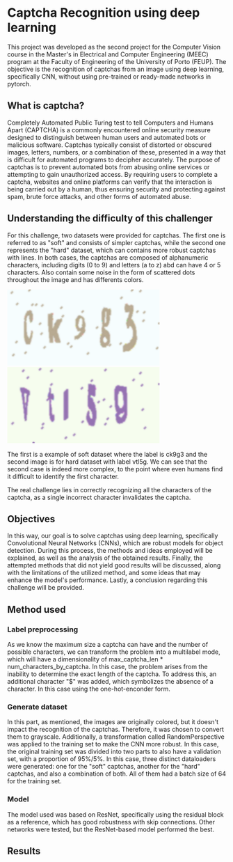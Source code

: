 # Captcha Recognition using deep learning

This project was developed as the second project for the Computer Vision course in the Master's in Electrical and Computer Engineering (MEEC) program at the Faculty of Engineering of the University of Porto (FEUP). The objective is the recognition of captchas from an image using deep learning, specifically CNN, without using pre-trained or ready-made networks in pytorch.

## What is captcha?

Completely Automated Public Turing test to tell Computers and Humans Apart (CAPTCHA) is a commonly encountered online security measure designed to distinguish between human users and automated bots or malicious software. Captchas typically consist of distorted or obscured images, letters, numbers, or a combination of these, presented in a way that is difficult for automated programs to decipher accurately. 
The purpose of captchas is to prevent automated bots from abusing online services or attempting to gain unauthorized access. By requiring users to complete a captcha, websites and online platforms can verify that the interaction is being carried out by a human, thus ensuring security and protecting against spam, brute force attacks, and other forms of automated abuse.

## Understanding the difficulty of this challenger

For this challenge, two datasets were provided for captchas. The first one is referred to as "soft" and consists of simpler captchas, while the second one represents the "hard" dataset, which can contains more robust captchas with lines. In both cases, the captchas are composed of alphanumeric characters, including digits (0 to 9) and letters (a to z) abd can have 4 or 5 characters. Also contain some noise in the form of scattered dots throughout the image and has differents colors.

<p float="middle">
    <img src="images/soft - ck9g3.png" alt="Soft Captcha" width="350"/>
    <img src="images/hard - vtl5g.png" alt="Hard Captcha" width="350"/>
</p>

The first is a example of soft dataset where the label is ck9g3 and the second image is for hard dataset with label vtl5g. We can see that the second case is indeed more complex, to the point where even humans find it difficult to identify the first character.

The real challenge lies in correctly recognizing all the characters of the captcha, as a single incorrect character invalidates the captcha.

## Objectives

In this way, our goal is to solve captchas using deep learning, specifically Convolutional Neural Networks (CNNs), which are robust models for object detection. During this process, the methods and ideas employed will be explained, as well as the analysis of the obtained results. Finally, the attempted methods that did not yield good results will be discussed, along with the limitations of the utilized method, and some ideas that may enhance the model's performance. Lastly, a conclusion regarding this challenge will be provided.

## Method used

### Label preprocessing

As we know the maximum size a captcha can have and the number of possible characters, we can transform the problem into a multilabel mode, which will have a dimensionality of max_captcha_len * num_characters_by_captcha. In this case, the problem arises from the inability to determine the exact length of the captcha. To address this, an additional character "$" was added, which symbolizes the absence of a character. In this case using the one-hot-enconder form.

### Generate dataset


In this part, as mentioned, the images are originally colored, but it doesn't impact the recognition of the captchas. Therefore, it was chosen to convert them to grayscale. Additionally, a transformation called RandomPerspective was applied to the training set to make the CNN more robust. In this case, the original training set was divided into two parts to also have a validation set, with a proportion of 95%/5%. In this case, three distinct dataloaders were generated: one for the "soft" captchas, another for the "hard" captchas, and also a combination of both. All of them had a batch size of 64 for the training set.

### Model

The model used was based on ResNet, specifically using the residual block as a reference, which has good robustness with skip connections. Other networks were tested, but the ResNet-based model performed the best.

## Results
